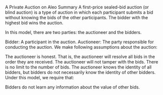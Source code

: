 A Private Auction on Aleo
Summary
A first-price sealed-bid auction (or blind auction) is a type of auction in which each participant submits a bid without knowing the bids of the other participants. The bidder with the highest bid wins the auction.

In this model, there are two parties: the auctioneer and the bidders.

Bidder: A participant in the auction.
Auctioneer: The party responsible for conducting the auction.
We make following assumptions about the auction:

The auctioneer is honest. That is, the auctioneer will resolve all bids in the order they are received. The auctioneer will not tamper with the bids.
There is no limit to the number of bids.
The auctioneer knows the identity of all bidders, but bidders do not necessarily know the identity of other bidders.
Under this model, we require that:

Bidders do not learn any information about the value of other bids.

